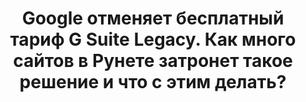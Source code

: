 ---
title: Google отменяет бесплатный тариф G Suite Legacy. Как много сайтов в Рунете затронет такое решение и что с этим делать?
period: 2022-02-14
link: https://habr.com/ru/companies/ncloudtech/articles/649007/
cover:
category: "articles"
meta-lang: Russian
meta-year: 2021
meta-people:
meta-publisher: Habr
---